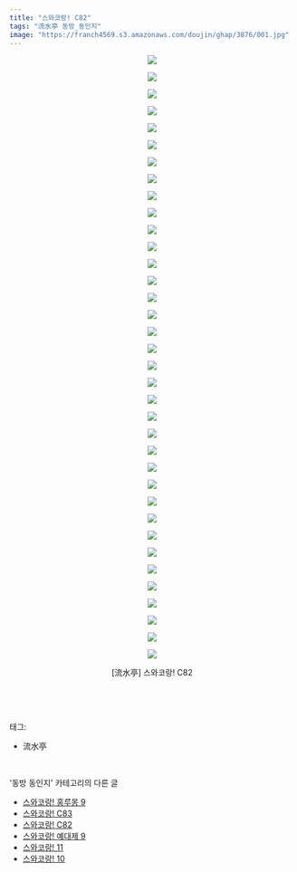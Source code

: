 ```yaml
---
title: "스와코랑! C82"
tags: "流水亭 동방_동인지"
image: "https://franch4569.s3.amazonaws.com/doujin/ghap/3876/001.jpg"
---
```

<div class="article">
<p style="text-align: center; clear: none; float: none;"><img src="{{ site.imgserver2 }}/ghap/3876/001.jpg"/></p>
<p style="text-align: center; clear: none; float: none;"><img src="{{ site.imgserver2 }}/ghap/3876/002.jpg"/></p>
<p style="text-align: center; clear: none; float: none;"><img src="{{ site.imgserver2 }}/ghap/3876/003.jpg"/></p>
<p style="text-align: center; clear: none; float: none;"><img src="{{ site.imgserver2 }}/ghap/3876/004.jpg"/></p>
<p style="text-align: center; clear: none; float: none;"><img src="{{ site.imgserver2 }}/ghap/3876/005.jpg"/></p>
<p style="text-align: center; clear: none; float: none;"><img src="{{ site.imgserver2 }}/ghap/3876/006.jpg"/></p>
<p style="text-align: center; clear: none; float: none;"><img src="{{ site.imgserver2 }}/ghap/3876/007.jpg"/></p>
<p style="text-align: center; clear: none; float: none;"><img src="{{ site.imgserver2 }}/ghap/3876/008.jpg"/></p>
<p style="text-align: center; clear: none; float: none;"><img src="{{ site.imgserver2 }}/ghap/3876/009.jpg"/></p>
<p style="text-align: center; clear: none; float: none;"><img src="{{ site.imgserver2 }}/ghap/3876/010.jpg"/></p>
<p style="text-align: center; clear: none; float: none;"><img src="{{ site.imgserver2 }}/ghap/3876/011.jpg"/></p>
<p style="text-align: center; clear: none; float: none;"><img src="{{ site.imgserver2 }}/ghap/3876/012.jpg"/></p>
<p style="text-align: center; clear: none; float: none;"><img src="{{ site.imgserver2 }}/ghap/3876/013.jpg"/></p>
<p style="text-align: center; clear: none; float: none;"><img src="{{ site.imgserver2 }}/ghap/3876/014.jpg"/></p>
<p style="text-align: center; clear: none; float: none;"><img src="{{ site.imgserver2 }}/ghap/3876/015.jpg"/></p>
<p style="text-align: center; clear: none; float: none;"><img src="{{ site.imgserver2 }}/ghap/3876/016.jpg"/></p>
<p style="text-align: center; clear: none; float: none;"><img src="{{ site.imgserver2 }}/ghap/3876/017.jpg"/></p>
<p style="text-align: center; clear: none; float: none;"><img src="{{ site.imgserver2 }}/ghap/3876/018.jpg"/></p>
<p style="text-align: center; clear: none; float: none;"><img src="{{ site.imgserver2 }}/ghap/3876/019.jpg"/></p>
<p style="text-align: center; clear: none; float: none;"><img src="{{ site.imgserver2 }}/ghap/3876/020.jpg"/></p>
<p style="text-align: center; clear: none; float: none;"><img src="{{ site.imgserver2 }}/ghap/3876/021.jpg"/></p>
<p style="text-align: center; clear: none; float: none;"><img src="{{ site.imgserver2 }}/ghap/3876/022.jpg"/></p>
<p style="text-align: center; clear: none; float: none;"><img src="{{ site.imgserver2 }}/ghap/3876/023.jpg"/></p>
<p style="text-align: center; clear: none; float: none;"><img src="{{ site.imgserver2 }}/ghap/3876/024.jpg"/></p>
<p style="text-align: center; clear: none; float: none;"><img src="{{ site.imgserver2 }}/ghap/3876/025.jpg"/></p>
<p style="text-align: center; clear: none; float: none;"><img src="{{ site.imgserver2 }}/ghap/3876/026.jpg"/></p>
<p style="text-align: center; clear: none; float: none;"><img src="{{ site.imgserver2 }}/ghap/3876/027.jpg"/></p>
<p style="text-align: center; clear: none; float: none;"><img src="{{ site.imgserver2 }}/ghap/3876/028.jpg"/></p>
<p style="text-align: center; clear: none; float: none;"><img src="{{ site.imgserver2 }}/ghap/3876/029.jpg"/></p>
<p style="text-align: center; clear: none; float: none;"><img src="{{ site.imgserver2 }}/ghap/3876/030.jpg"/></p>
<p style="text-align: center; clear: none; float: none;"><img src="{{ site.imgserver2 }}/ghap/3876/031.jpg"/></p>
<p style="text-align: center; clear: none; float: none;"><img src="{{ site.imgserver2 }}/ghap/3876/032.jpg"/></p>
<p style="text-align: center; clear: none; float: none;"><img src="{{ site.imgserver2 }}/ghap/3876/033.jpg"/></p>
<p style="text-align: center; clear: none; float: none;"><img src="{{ site.imgserver2 }}/ghap/3876/034.jpg"/></p>
<p style="text-align: center; clear: none; float: none;"><img src="{{ site.imgserver2 }}/ghap/3876/035.jpg"/></p>
<p style="text-align: center; clear: none; float: none;"><img src="{{ site.imgserver2 }}/ghap/3876/036.jpg"/></p>
<p style="text-align: center; clear: none; float: none;">[流水亭] 스와코랑! C82</p>
<p><br/></p>
</div><br/>
<div class="tagTrail">
<p>태그: </p>
<ul>
<li>流水亭</li>
</ul>
</div><br/>
<div class="another">
<p>'동방 동인지' 카테고리의 다른 글</p>
<ul>
<li><a href="/ghap_3878">스와코랑! 홍루몽 9</a></li>
<li><a href="/ghap_3877">스와코랑! C83</a></li>
<li><a href="/ghap_3876">스와코랑! C82</a></li>
<li><a href="/ghap_3875">스와코랑! 예대제 9</a></li>
<li><a href="/ghap_3874">스와코랑! 11</a></li>
<li><a href="/ghap_3873">스와코랑! 10</a></li>
</ul>
</div><br/>
<div class="cb_module cb_fluid">
<div class="cb_wrt cb_profile">
</div><!-- commentList close -->
</div><br/>

